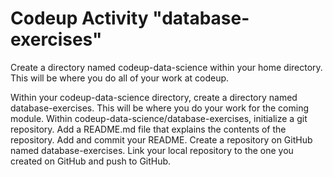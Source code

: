 # Codeup Activity "database-exercises"


Create a directory named codeup-data-science within your home directory. This will be where you do all of your work at codeup.

Within your codeup-data-science directory, create a directory named database-exercises. This will be where you do your work for the coming module.
Within codeup-data-science/database-exercises, initialize a git repository.
Add a README.md file that explains the contents of the repository.
Add and commit your README.
Create a repository on GitHub named database-exercises.
Link your local repository to the one you created on GitHub and push to GitHub.

